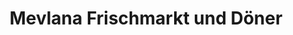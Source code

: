 ---
title: "Mevlana Frischmarkt und Döner"
url: /riederich/mevlana-frischmarkt-und-doener/
shop: Lebensmittel
---